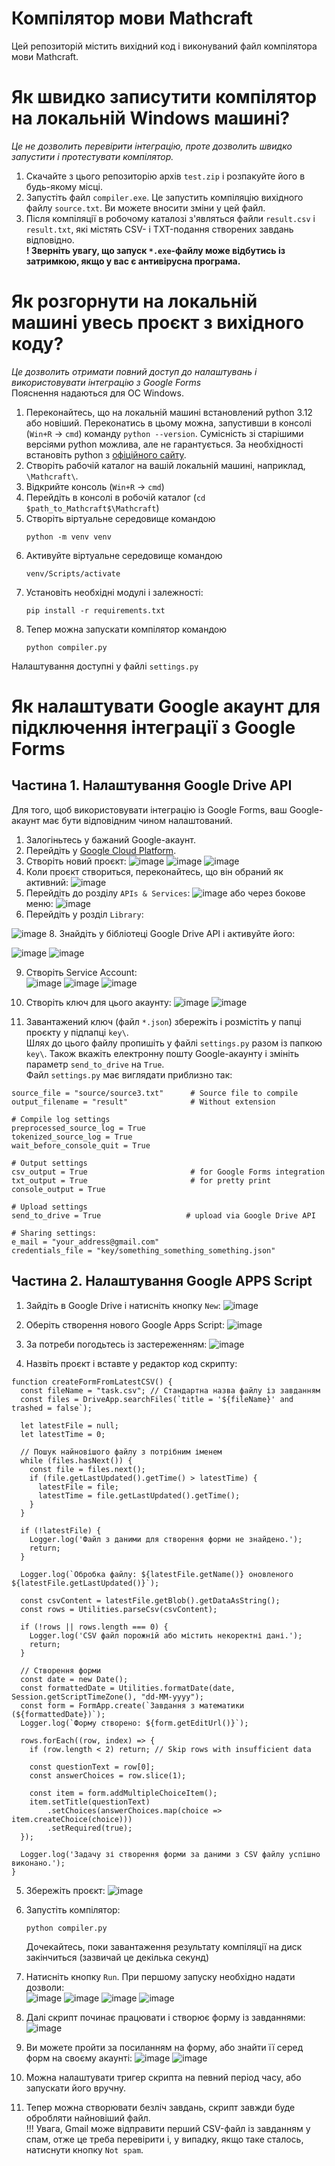 # Компілятор мови Mathcraft
Цей репозиторій містить вихідний код і виконуваний файл компілятора мови Mathcraft.

# Як швидко записутити компілятор на локальній Windows машині?
*Це не дозволить перевірити інтеграцію, проте дозволить швидко запустити і протестувати компілятор.*
1. Скачайте з цього репозиторію архів `test.zip` і розпакуйте його в будь-якому місці.
2. Запустіть файл `compiler.exe`. Це запустить компіляцію вихідного файлу `source.txt`. Ви можете вносити зміни у цей файл.
3. Після компіляції в робочому каталозі з'являться файли `result.csv` і `result.txt`, які містять CSV- і TXT-подання створених завдань відповідно.\
**! Зверніть увагу, що запуск `*.exe`-файлу може відбутись із затримкою, якщо у вас є антивірусна програма.**

# Як розгорнути на локальній машині увесь проєкт з вихідного коду?
*Це дозволить отримати повний доступ до налаштувань і використовувати інтеграцію з Google Forms*\
Пояснення надаються для ОС Windows.
1. Переконайтесь, що на локальній машині встановлений python 3.12 або новіший. Переконатись в цьому можна, запустивши в консолі (`Win+R` -> `cmd`) команду `python --version`. Сумісність зі старішими версіями python можлива, але не гарантується. За необхідності встановіть python з [офіційного сайту](https://www.python.org/).
3. Створіть рабочій каталог на вашій локальній машині, наприклад, `\Mathcraft\`.
4. Відкрийте консоль (`Win+R` -> `cmd`)
5. Перейдіть в консолі в робочій каталог (`cd $path_to_Mathcraft$\Mathcraft`)
6. Створіть віртуальне середовище командою
   ```
   python -m venv venv
   ```
7. Активуйте віртуальне середовище командою
   ```
   venv/Scripts/activate
   ```
8. Установіть необхідні модулі і залежності:
   ```
   pip install -r requirements.txt
   ```
9. Тепер можна запускати компілятор командою
   ```
   python compiler.py
   ```
Налаштування доступні у файлі `settings.py`

# Як налаштувати Google акаунт для підключення інтеграції з Google Forms
## Частина 1. Налаштування Google Drive API
Для того, щоб використовувати інтеграцію із Google Forms, ваш Google-акаунт має бути відповідним чином налаштований.
1. Залогіньтесь у бажаний Google-акаунт.
2. Перейдіть у [Google Cloud Platform](https://console.cloud.google.com/).
3. Створіть новий проєкт:
![image](https://github.com/user-attachments/assets/cc1d1e36-6d27-4c58-bcff-4d7b248addab)
![image](https://github.com/user-attachments/assets/597c0d95-83d2-455b-942d-81b76bc571d7)
![image](https://github.com/user-attachments/assets/e9fa1e2d-54ac-43f1-8645-f08d4630ce8d)
4. Коли проєкт створиться, переконайтесь, що він обраний як активний:
![image](https://github.com/user-attachments/assets/696ca673-6689-4f20-b28a-62d0223939fa)
5. Перейдіть до розділу `APIs & Services`:
![image](https://github.com/user-attachments/assets/9fd45517-94e9-4393-8a3d-0b8ef3434b25)
або через бокове меню:
![image](https://github.com/user-attachments/assets/74f525de-e3bc-483d-bd0b-5d87c1d9a52e)
6. Перейдіть у розділ `Library`:
   
![image](https://github.com/user-attachments/assets/d5b5a27f-f031-4523-ac86-69e16e5a4108)
8. Знайдіть у бібліотеці Google Drive API і активуйте його:

![image](https://github.com/user-attachments/assets/7f6ee9d6-ded8-432e-a66d-97e4b6b505d1)
![image](https://github.com/user-attachments/assets/73ccb3cb-45f7-415d-863c-dd28e9bfc919)

9. Створіть Service Account:\
![image](https://github.com/user-attachments/assets/a63861ff-558d-41f9-90da-d47806ba7bd2)
![image](https://github.com/user-attachments/assets/f301fbf8-2d8b-4df9-994e-df4216175065)
![image](https://github.com/user-attachments/assets/d00d2fea-ba9b-4c2e-83f1-2fccc6aa12d1)

10. Створіть ключ для цього акаунту:
![image](https://github.com/user-attachments/assets/70e76b3c-3874-47c0-8ca4-df2b54307fc9)
![image](https://github.com/user-attachments/assets/a3bc8ae1-d256-4c94-92db-651f76410050)

11. Завантажений ключ (файл `*.json`) збережіть і розмістіть у папці проєкту у підпапці `key\`.\
Шлях до цього файлу пропишіть у файлі `settings.py` разом із папкою `key\`. Також вкажіть електронну пошту Google-акаунту і змініть параметр `send_to_drive` на `True`.\
Файл `settings.py` має виглядати приблизно так:
```
source_file = "source/source3.txt"      # Source file to compile
output_filename = "result"              # Without extension

# Compile log settings
preprocessed_source_log = True
tokenized_source_log = True
wait_before_console_quit = True

# Output settings
csv_output = True                       # for Google Forms integration
txt_output = True                       # for pretty print
console_output = True

# Upload settings
send_to_drive = True                   # upload via Google Drive API

# Sharing settings:
e_mail = "your_address@gmail.com"
credentials_file = "key/something_something_something.json"
```

## Частина 2. Налаштування Google APPS Script
1. Зайдіть в Google Drive і натисніть кнопку `New`:
![image](https://github.com/user-attachments/assets/f1b72906-b022-4cca-b095-c395fc40a61d)

2. Оберіть створення нового Google Apps Script:
![image](https://github.com/user-attachments/assets/c2dfac80-fe49-438c-84ff-2785829ff320)

3. За потреби погодьтесь із застереженням:
![image](https://github.com/user-attachments/assets/4b4bb0c1-a336-43c1-a171-0ea392456af8)

4. Назвіть проєкт і вставте у редактор код скрипту:
```
function createFormFromLatestCSV() {
  const fileName = "task.csv"; // Стандартна назва файлу із завданням
  const files = DriveApp.searchFiles(`title = '${fileName}' and trashed = false`);
  
  let latestFile = null;
  let latestTime = 0;

  // Пошук найновішого файлу з потрібним іменем
  while (files.hasNext()) {
    const file = files.next();
    if (file.getLastUpdated().getTime() > latestTime) {
      latestFile = file;
      latestTime = file.getLastUpdated().getTime();
    }
  }

  if (!latestFile) {
    Logger.log('Файл з даними для створення форми не знайдено.');
    return;
  }

  Logger.log(`Обробка файлу: ${latestFile.getName()} оновленого ${latestFile.getLastUpdated()}`);

  const csvContent = latestFile.getBlob().getDataAsString();
  const rows = Utilities.parseCsv(csvContent);

  if (!rows || rows.length === 0) {
    Logger.log('CSV файл порожній або містить некоректні дані.');
    return;
  }

  // Створення форми
  const date = new Date();
  const formattedDate = Utilities.formatDate(date, Session.getScriptTimeZone(), "dd-MM-yyyy");
  const form = FormApp.create(`Завдання з математики (${formattedDate})`);
  Logger.log(`Форму створено: ${form.getEditUrl()}`);

  rows.forEach((row, index) => {
    if (row.length < 2) return; // Skip rows with insufficient data

    const questionText = row[0];
    const answerChoices = row.slice(1);

    const item = form.addMultipleChoiceItem();
    item.setTitle(questionText)
        .setChoices(answerChoices.map(choice => item.createChoice(choice)))
        .setRequired(true);
  });

  Logger.log('Задачу зі створення форми за даними з CSV файлу успішно виконано.');
}
```

5. Збережіть проєкт:
![image](https://github.com/user-attachments/assets/7fa94b56-1270-49c4-8622-4f61104581e7)

6. Запустіть компілятор:
   ```
   python compiler.py
   ```
   Дочекайтесь, поки завантаження результату компіляції на диск закінчиться (зазвичай це декілька секунд)

7. Натисніть кнопку `Run`. При першому запуску необхідно надати дозволи:\
![image](https://github.com/user-attachments/assets/019c0848-cc2e-4060-99df-b6140973db66)
![image](https://github.com/user-attachments/assets/fd57506b-8fea-4315-85c4-eab9ed510f10)
![image](https://github.com/user-attachments/assets/951b8d2d-9e63-4d57-be43-46a2e3be19f3)
![image](https://github.com/user-attachments/assets/bcd91e58-4fe1-4718-8b11-2da1e7689b57)

8. Далі скрипт починає працювати і створює форму із завданнями:
![image](https://github.com/user-attachments/assets/d7836280-bbab-423e-a954-992078e79ab8)

9. Ви можете пройти за посиланням на форму, або знайти її серед форм на своєму акаунті:
![image](https://github.com/user-attachments/assets/6fa02f26-365a-4c3a-b7d6-c49f4ee3a1c8)
![image](https://github.com/user-attachments/assets/498fe039-c395-47e0-9bb4-81e663a5e425)

10. Можна налаштувати тригер скрипта на певний період часу, або запускати його вручну.
11. Тепер можна створювати безліч завдань, скрипт завжди буде обробляти найновіший файл.\
!!! Увага, Gmail може відправити перший CSV-файл із завданням у спам, отже це треба перевірити і, у випадку, якщо таке сталось, натиснути кнопку `Not spam`.



























   
